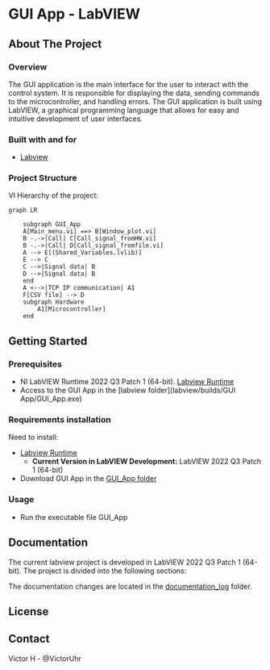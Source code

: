 # GUI App - LabVIEW

## About The Project
### Overview
The GUI application is the main interface for the user to interact with the control system. It is responsible for displaying the data, sending commands to the microcontroller, and handling errors. The GUI application is built using LabVIEW, a graphical programming language that allows for easy and intuitive development of user interfaces.

### Built with and for
- [Labview](https://www.ni.com/en/shop/labview.html)

### Project Structure
VI Hierarchy of the project:
```mermaid
graph LR
    
    subgraph GUI_App 
    A[Main_menu.vi] ==> B[Window_plot.vi]
    B -.->|Call| C[Call_signal_fromHW.vi]
    B -.->|Call| D[Call_signal_fromfile.vi]
    A --> E[(Shared_Variables.lvlib)]
    E --> C
    C -->|Signal data| B
    D -->|Signal data| B
    end
    A <-->|TCP IP communication| A1
    F[CSV file] --> D
    subgraph Hardware
        A1[Microcontroller]
    end
```

## Getting Started

### Prerequisites
- NI LabVIEW Runtime 2022 Q3 Patch 1 (64-bit). [Labview Runtime](https://www.ni.com/en/support/downloads/software-products/download.labview-runtime.html#460613)
- Access to the GUI App in the [labview folder](labview/builds/GUI App/GUI_App.exe)

### Requirements installation
Need to install:
- [Labview Runtime](https://www.ni.com/en/support/downloads/software-products/download.labview-runtime.html#460613) 
  - **Current Version in LabVIEW Development:** LabVIEW 2022 Q3 Patch 1 (64-bit)
- Download GUI App in the [GUI_App folder](labview/builds/GUI_App/GUI_App.exe)

### Usage
- Run the executable file GUI_App

## Documentation
The current labview project is developed in LabVIEW 2022 Q3 Patch 1 (64-bit). 
The project is divided into the following sections:

The documentation changes are located in the [documentation_log](documentation_log) folder.

## License
<!-- This project is licensed under the MIT License - see the [LICENSE.md] -->

## Contact 
Victor H - @VictorUhr

